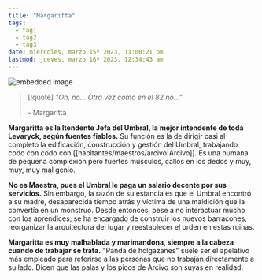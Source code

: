 ```yaml
---
title: "Margaritta" 
tags:
  - tag1
  - tag2
  - tag3
date: miércoles, marzo 15º 2023, 11:00:21 pm
lastmod: jueves, marzo 16º 2023, 12:34:43 am
---
```



![embedded image](https://assets.legendkeeper.com/80168f38-3dc5-49f7-8097-0b70b96f4dc6.png "Attachment")

> [!quote]
> _"Oh, no... Otra vez como en el 82 no..."_
> 
> \- Margaritta

**Margaritta es la Itendente Jefa del Umbral, la mejor intendente de toda Levaryck, según fuentes fiables.** Su función es la de dirigir casi al completo la edificación, construcción y gestión del Umbral, trabajando codo con codo con [[habitantes/maestros/arcivo|Arcivo]]. Es una humana de pequeña complexión pero fuertes músculos, callos en los dedos y muy, muy, muy mal genio.

**No es Maestra, pues el Umbral le paga un salario decente por sus servicios.** Sin embargo, la razón de su estancia es que el Umbral encontró a su madre, desaparecida tiempo atrás y víctima de una maldición que la convertía en un monstruo. Desde entonces, pese a no interactuar mucho con los aprendices, se ha encargado de construir los nuevos barracones, reorganizar la arquitectura del lugar y reestablecer el orden en estas ruinas.

**Margaritta es muy malhablada y marimandona, siempre a la cabeza cuando de trabajar se trata.** "Panda de holgazanes" suele ser el apelativo más empleado para referirse a las personas que no trabajan directamente a su lado. Dicen que las palas y los picos de Arcivo son suyas en realidad.
